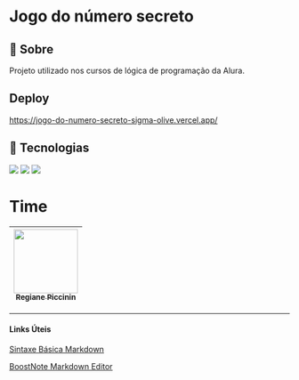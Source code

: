 <h1>Jogo do número secreto</h1>

<h2>🔖 Sobre</h2>
<p>Projeto utilizado nos cursos de lógica de programação da Alura.</p>

## Deploy
https://jogo-do-numero-secreto-sigma-olive.vercel.app/


## 🚀 Tecnologias
<div>
  <img src="https://img.shields.io/badge/HTML-239120?style=for-the-badge&logo=html5&logoColor=white">
  <img src="https://img.shields.io/badge/CSS-239120?&style=for-the-badge&logo=css3&logoColor=white">
  <img src="https://img.shields.io/badge/JavaScript-F7DF1E?style=for-the-badge&logo=javascript&logoColor=black">
</div>


# Time

| [<img loading="lazy" src="https://avatars.githubusercontent.com/u/63248452?v=4" width=115><br><sub>Regiane Piccinin</sub>](https://github.com/repiccinin) |
| :---: |


------------------------
#### Links Úteis
[Sintaxe Básica Markdown](https://www.markdownguide.org/basic-syntax/)

[BoostNote Markdown Editor](https://boostnote.io/)



